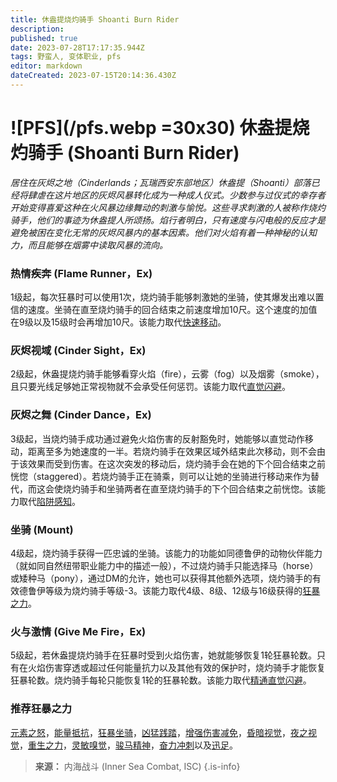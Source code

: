 ```yaml
---
title: 休盎提烧灼骑手 Shoanti Burn Rider
description: 
published: true
date: 2023-07-28T17:17:35.944Z
tags: 野蛮人, 变体职业, pfs
editor: markdown
dateCreated: 2023-07-15T20:14:36.430Z
---
```


# ![PFS](/pfs.webp =30x30) 休盎提烧灼骑手 (Shoanti Burn Rider)
*居住在灰烬之地（Cinderlands；瓦瑞西安东部地区）休盎提（Shoanti）部落已经将肆虐在这片地区的灰烬风暴转化成为一种成人仪式。少数参与过仪式的幸存者开始变得喜爱这种在火风暴边缘舞动的刺激与愉悦。这些寻求刺激的人被称作烧灼骑手，他们的事迹为休盎提人所颂扬。焰行者明白，只有速度与闪电般的反应才是避免被困在变化无常的灰烬风暴内的基本因素。他们对火焰有着一种神秘的认知力，而且能够在烟雾中读取风暴的流向。*

### 热情疾奔 (Flame Runner，Ex)
1级起，每次狂暴时可以使用1次，烧灼骑手能够刺激她的坐骑，使其爆发出难以置信的速度。坐骑在直至烧灼骑手的回合结束之前速度增加10尺。这个速度的加值在9级以及15级时会再增加10尺。该能力取代[快速移动](/野蛮人#快速移动-fast-movement-ex)。

### 灰烬视域 (Cinder Sight，Ex)
2级起，休盎提烧灼骑手能够看穿火焰（fire），云雾（fog）以及烟雾（smoke），且只要光线足够她正常视物就不会承受任何惩罚。该能力取代[直觉闪避](/野蛮人#直觉闪避-uncanny-dodge-ex)。

### 灰烬之舞 (Cinder Dance，Ex)
3级起，当烧灼骑手成功通过避免火焰伤害的反射豁免时，她能够以直觉动作移动，距离至多为她速度的一半。若烧灼骑手在效果区域外结束此次移动，则不会由于该效果而受到伤害。在这次突发的移动后，烧灼骑手会在她的下个回合结束之前恍惚（staggered）。若烧灼骑手正在骑乘，则可以让她的坐骑进行移动来作为替代，而这会使烧灼骑手和坐骑两者在直至烧灼骑手的下个回合结束之前恍惚。该能力取代[陷阱感知](/野蛮人#陷阱感知-trap-sense-ex)。

### 坐骑 (Mount)
4级起，烧灼骑手获得一匹忠诚的坐骑。该能力的功能如同德鲁伊的动物伙伴能力（就如同自然纽带职业能力中的描述一般），不过烧灼骑手只能选择马（horse）或矮种马（pony），通过DM的允许，她也可以获得其他额外选项，烧灼骑手的有效德鲁伊等级为烧灼骑手等级-3。该能力取代4级、8级、12级与16级获得的[狂暴之力](/野蛮人#狂暴之力-rage-powers-ex)。

### 火与激情 (Give Me Fire，Ex)
5级起，若休盎提烧灼骑手在狂暴时受到火焰伤害，她就能够恢复1轮狂暴轮数。只有在火焰伤害穿透或超过任何能量抗力以及其他有效的保护时，烧灼骑手才能恢复狂暴轮数。烧灼骑手每轮只能恢复1轮的狂暴轮数。该能力取代[精通直觉闪避](/野蛮人#精通直觉闪避-improved-uncanny-dodge-ex)。

### 推荐狂暴之力
[元素之怒](/狂暴之力/元素之怒)，[能量抵抗](/狂暴之力/能量抵抗)，[狂暴坐骑](/狂暴之力/狂暴坐骑)，[凶猛践踏](/狂暴之力/凶猛践踏)，[增强伤害减免](/狂暴之力/增强伤害减免)，[昏暗视觉](/狂暴之力/昏暗视觉)，[夜之视觉](/狂暴之力/夜之视觉)，[重生之力](/狂暴之力/重生之力)，[灵敏嗅觉](/狂暴之力/灵敏嗅觉)，[骏马精神](/狂暴之力/骏马精神)，[奋力冲刺](/狂暴之力/奋力冲刺)以及[迅足](/狂暴之力/迅足)。

> **来源：** 内海战斗 (Inner Sea Combat, ISC)
{.is-info}



